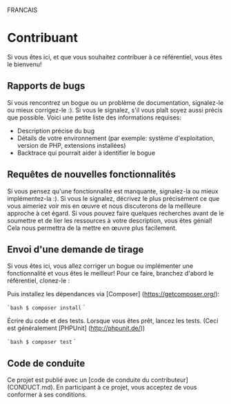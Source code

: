 FRANCAIS

# Contribuant

Si vous êtes ici, et que vous souhaitez contribuer à ce référentiel, vous êtes le bienvenu!


## Rapports de bugs

Si vous rencontrez un bogue ou un problème de documentation, signalez-le ou mieux corrigez-le :). 
Si vous le signalez, s'il vous plaît soyez aussi précis que possible. Voici une petite liste des informations requises:

 - Description précise du bug
 - Détails de votre environnement (par exemple: système d'exploitation, version de PHP, extensions installées)
 - Backtrace qui pourrait aider à identifier le bogue


## Requêtes de nouvelles fonctionnalités

Si vous pensez qu'une fonctionnalité est manquante, signalez-la ou mieux implémentez-la :).
Si vous le signalez, décrivez le plus précisément ce que vous aimeriez voir mis en œuvre et nous discuterons de la meilleure approche à cet égard. Si vous pouvez faire quelques recherches avant de le soumettre et de lier les ressources à votre description, vous êtes génial! Cela nous permettra de la mettre en œuvre plus facilement.


## Envoi d'une demande de tirage

Si vous êtes ici, vous allez corriger un bogue ou implémenter une fonctionnalité et vous êtes le meilleur!
Pour ce faire, branchez d'abord le référentiel, clonez-le :


Puis installez les dépendances via [Composer] (https://getcomposer.org/):

`` `bash
$ composer install
`` `

Écrire du code et des tests. Lorsque vous êtes prêt, lancez les tests.
(Ceci est généralement [PHPUnit] (http://phpunit.de/))

`` `bash
$ composer test
`` `

## Code de conduite

Ce projet est publié avec un [code de conduite du contributeur] (CONDUCT.md).
En participant à ce projet, vous acceptez de vous conformer à ses conditions.